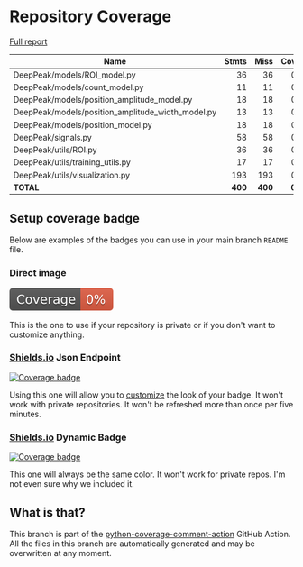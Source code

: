 # Repository Coverage

[Full report](https://htmlpreview.github.io/?https://github.com/MartinPdeS/DeepPeak/blob/python-coverage-comment-action-data/htmlcov/index.html)

| Name                                                 |    Stmts |     Miss |  Cover |   Missing |
|----------------------------------------------------- | -------: | -------: | -----: | --------: |
| DeepPeak/models/ROI\_model.py                        |       36 |       36 |     0% |     1-188 |
| DeepPeak/models/count\_model.py                      |       11 |       11 |     0% |      1-12 |
| DeepPeak/models/position\_amplitude\_model.py        |       18 |       18 |     0% |      1-49 |
| DeepPeak/models/position\_amplitude\_width\_model.py |       13 |       13 |     0% |      1-14 |
| DeepPeak/models/position\_model.py                   |       18 |       18 |     0% |      2-73 |
| DeepPeak/signals.py                                  |       58 |       58 |     0% |     1-130 |
| DeepPeak/utils/ROI.py                                |       36 |       36 |     0% |     1-107 |
| DeepPeak/utils/training\_utils.py                    |       17 |       17 |     0% |      1-28 |
| DeepPeak/utils/visualization.py                      |      193 |      193 |     0% |     1-552 |
|                                            **TOTAL** |  **400** |  **400** | **0%** |           |


## Setup coverage badge

Below are examples of the badges you can use in your main branch `README` file.

### Direct image

[![Coverage badge](https://raw.githubusercontent.com/MartinPdeS/DeepPeak/python-coverage-comment-action-data/badge.svg)](https://htmlpreview.github.io/?https://github.com/MartinPdeS/DeepPeak/blob/python-coverage-comment-action-data/htmlcov/index.html)

This is the one to use if your repository is private or if you don't want to customize anything.

### [Shields.io](https://shields.io) Json Endpoint

[![Coverage badge](https://img.shields.io/endpoint?url=https://raw.githubusercontent.com/MartinPdeS/DeepPeak/python-coverage-comment-action-data/endpoint.json)](https://htmlpreview.github.io/?https://github.com/MartinPdeS/DeepPeak/blob/python-coverage-comment-action-data/htmlcov/index.html)

Using this one will allow you to [customize](https://shields.io/endpoint) the look of your badge.
It won't work with private repositories. It won't be refreshed more than once per five minutes.

### [Shields.io](https://shields.io) Dynamic Badge

[![Coverage badge](https://img.shields.io/badge/dynamic/json?color=brightgreen&label=coverage&query=%24.message&url=https%3A%2F%2Fraw.githubusercontent.com%2FMartinPdeS%2FDeepPeak%2Fpython-coverage-comment-action-data%2Fendpoint.json)](https://htmlpreview.github.io/?https://github.com/MartinPdeS/DeepPeak/blob/python-coverage-comment-action-data/htmlcov/index.html)

This one will always be the same color. It won't work for private repos. I'm not even sure why we included it.

## What is that?

This branch is part of the
[python-coverage-comment-action](https://github.com/marketplace/actions/python-coverage-comment)
GitHub Action. All the files in this branch are automatically generated and may be
overwritten at any moment.